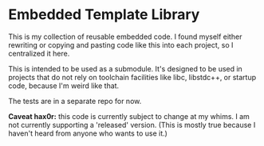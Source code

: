 Embedded Template Library
=========================

This is my collection of reusable embedded code.  I found myself either
rewriting or copying and pasting code like this into each project, so I
centralized it here.

This is intended to be used as a submodule.  It's designed to be used in
projects that do not rely on toolchain facilities like libc, libstdc++,
or startup code, because I'm weird like that.

The tests are in a separate repo for now.

**Caveat hax0r:** this code is currently subject to change at my whims.  I am
not currently supporting a 'released' version.  (This is mostly true because I
haven't heard from anyone who wants to use it.)
